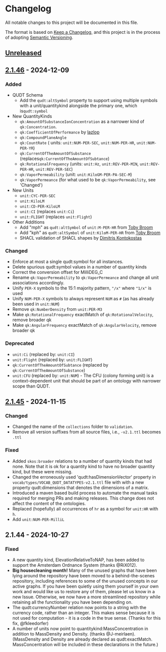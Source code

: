 # Changelog

All notable changes to this project will be documented in this file.

The format is based on [Keep a Changelog](https://keepachangelog.com/en/1.0.0/),
and this project is in the process of adopting [Semantic Versioning](https://semver.org/spec/v2.0.0.html).

## [Unreleased]

## [2.1.46] - 2024-12-09

### Added

- QUDT Schema
  - Add the `qudt:altSymbol` property to support using multiple symbols with a unit/quantitykind alongside
    the primary one, which is`qudt:symbol`
- New QuantityKinds
  - `qk:AmountOfSubstanceIonConcentration` as a narrower kind of `qk:Concentration`.
  - `qk:CoefficientOfPerformance` by [lazlop](https://github.com/lazlop)
  - `qk:CompoundPlaneAngle`
  - `qk:CountRate` ( units: `unit:NUM-PER-SEC`, `unit:NUM-PER-HR`, `unit:NUM-PER-YR`)
  - `qk:CurrentOfTheAmountOfSubstance` (replaces`qk:CurrentOfTheAmountOfSubtance`)
  - `qk:RotationalFrequency` (units: `unit:Hz`, `unit:REV-PER-MIN`, `unit:REV-PER-HR`, `unit:REV-PER-SEC`)
  - `qk:VaporPermeability` (unit: `unit:KiloGM-PER-PA-SEC-M`)
  - `qk:VaporPermeance` (for what used to be `qk:VaporPermeability`, see 'Changed')
- New Units
  - `unit:CYC-PER-SEC`
  - `unit:KiloLM`
  - `unit:CD-PER-KiloLM`
  - `unit:CI` (replaces `unit:Ci`)
  - `unit:FLIGHT` (replaces `unit:Flight`)
- Other Additions
  - Add "mph" as `qudt:altSymbol` of `unit:M-PER-HR` from [Toby Broom](https://github.com/Toby-Broom/)
  - Add "kph" as `qudt:altSymbol` of `unit:KiloM-PER-HR` from [Toby Broom](https://github.com/Toby-Broom/)
  - SHACL validation of SHACL shapes by [Dimitris Kontokostas](https://github.com/jimkont)

### Changed

- Enforce at most a single qudt:symbol for all instances.
- Delete spurious qudt:symbol values in a number of quantity kinds
- Correct the conversion offset for MilliDEG_C
- Rename `qk:VaporPermeability` to `qk:VaporPermeance` and change all unit associations accordingly.
- Unify `PER-X` symbols to the 15:1 majority pattern, `"/x"` where `"1/x"` is used
- Unify `NUM-PER-X` symbols to always represent `NUM` as `#` (as has already been used in `unit:NUM`)
- Remove `qk:NumberDensity` from `unit:PER-M3`
- Make `qk:RotationalFrequency` exactMatch of `qk:RotationalVelocity`, remove broader qk
- Make `qk:AngularFrequency` exactMatch of `qk:AngularVelocity`, remove broader qk

### Deprecated

- `unit:Ci` (replaced by: `unit:CI`)
- `unit:Flight` (replaced by: `unit:FLIGHT`)
- `qk:CurrentOfTheAmountOfSubtance` (replaced by `qk:CurrentOfTheAmountOfSubstance`)
- `unit:CFU` (replaced by: `unit:NUM`) - The CFU (colony forming unit) is a context-dependent unit that should
  be part of an ontology with narrower scope than QUDT.

## [2.1.45] - 2024-11-15

### Changed

- Changed the name of the `collections` folder to `validation`.
- Remove all version suffixes from all source files, i.e., `-v2.1.ttl` becomes `.ttl`

### Fixed

- Added `skos:broader` relations to a number of quantity kinds that had none. Note that it is ok for a
  quantity kind to have no broader quantity kind, but these were missing.
- Changed the erroneously used 'qudt:hasDimensionVector' property in `vocab/types/VOCAB_QUDT_DATATYPES-v2.1.ttl`
  file with with a new property qudt:dimensions that denotes the dimensions of a matrix.
- Introduced a maven based build process to automate the manual tasks required for merging PRs and making releases.
  This change does not affect the content of the ontologies.
- Replaced (hopefully) all occurrences of `hr` as a symbol for `unit:HR` with `h`.
- Add `unit:NUM-PER-MilliL`

## 2.1.44 - 2024-10-27

### Fixed

- A new quantity kind, ElevationRelativeToNAP, has been added to support the Amsterdam Ordnance
  System (thanks @RiX012).
- **Big housecleaning month!** Many of the unused graphs that have been lying around the repository
  have been moved to a behind-the-scenes repository, including references to some of the unused
  concepts in our active graphs. If you have been quietly using them yourself in your own work and
  would like us to restore any of them, please let us know in a new Issue. Otherwise, we now have a
  more streamlined repository while retaining all the functionality you have been depending on.
- The qudt:currencyNumber relation now points to a string with the currency code, rather than an
  integer. This makes sense because it is not used for computation - it is a code in the true
  sense. (Thanks for this fix, @fkleedorfer)
- A number of units now point to quantitykind:MassConcentration in addition to MassDensity and Density.
  (thanks @J-meirlaen).  (MassDensity and Density are already declared as qudt:exactMatch.
  MassConcentration will be included in these declarations in the future.)

[Unreleased]: https://github.com/qudt/qudt-public-repo/compare/v2.1.46...HEAD
[2.1.46]: https://github.com/qudt/qudt-public-repo/compare/v2.1.45...v2.1.46
[2.1.45]: https://github.com/qudt/qudt-public-repo/compare/v2.1.44...v2.1.45

